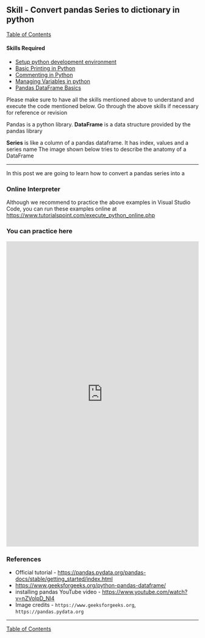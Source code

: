 ## Skill - Convert pandas Series to dictionary in python

[Table of Contents](https://nagasudhir.blogspot.com/2020/04/taming-python-table-of-contents.html)

#### Skills Required
* [Setup python development environment](https://nagasudhir.blogspot.com/2020/04/setup-python-development-environment_14.html)
* [Basic Printing in Python](https://nagasudhir.blogspot.com/2020/04/basic-printing-in-python.html)
* [Commenting in Python](https://nagasudhir.blogspot.com/2020/04/comments-in-python.html)
* [Managing Variables in python](https://nagasudhir.blogspot.com/2020/04/managing-variables-in-python.html)
* [Pandas DataFrame Basics](https://nagasudhir.blogspot.com/2020/05/pandas-dataframe-basics.html)

Please make sure to have all the skills mentioned above to understand and execute the code mentioned below. Go through the above skills if necessary for reference or revision

Pandas is a python library.
**DataFrame** is a data structure provided by the pandas library

**Series** is like a column of a pandas dataframe. It has index, values and a series name
The image shown below tries to describe the anatomy of a DataFrame
<hr/>
In this post we are going to learn how to convert a pandas series into a 


### Online Interpreter
Although we recommend to practice the above examples in Visual Studio Code, you can run these examples online at https://www.tutorialspoint.com/execute_python_online.php

### You can practice here
<iframe height="800px" width="100%" src="https://repl.it/repls/WeirdUnknownDribbleware?lite=true" scrolling="no" frameborder="no" allowtransparency="true" allowfullscreen="true" sandbox="allow-forms allow-pointer-lock allow-popups allow-same-origin allow-scripts allow-modals"></iframe>

### References
* Official tutorial - https://pandas.pydata.org/pandas-docs/stable/getting_started/index.html
* https://www.geeksforgeeks.org/python-pandas-dataframe/
* installing pandas YouTube video - https://www.youtube.com/watch?v=nZVolpD_Nl4
* Image credits - ```https://www.geeksforgeeks.org```, ```https://pandas.pydata.org```
<hr/>

[Table of Contents](https://nagasudhir.blogspot.com/2020/04/taming-python-table-of-contents.html)


<!--stackedit_data:
eyJwcm9wZXJ0aWVzIjoidGl0bGU6IENvbnZlcnQgcGFuZGFzIF
NlcmllcyB0byBkaWN0aW9uYXJ5IGluIHB5dGhvblxuYXV0aG9y
OiBOYWdhc3VkaGlyIFB1bGxhXG5kYXRlOiAnMjAyMC0wNy0wNC
dcbnRhZ3M6ICdweXRob24sIGxlYXJuaW5nLCB0dXRvcmlhbCwg
dGFtaW5nX3B5dGhvbl9za2lsbCdcbmNhdGVnb3JpZXM6IHRhbW
luZ19weXRob25fc2tpbGxcbiIsImhpc3RvcnkiOlstMTc5NDU4
OTkwMiwtNjEzOTAxOTM2LDE3ODA2NzIzODMsMTc4MDY3MjM4My
wxNzgwNjcyMzgzXX0=
-->